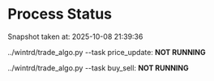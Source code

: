# Process Status

Snapshot taken at: 2025-10-08 21:39:36

../wintrd/trade_algo.py --task price_update: **NOT RUNNING**

../wintrd/trade_algo.py --task buy_sell: **NOT RUNNING**

